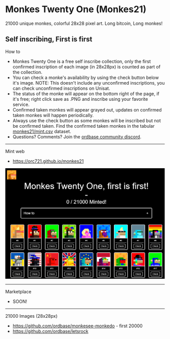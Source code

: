 # Monkes Twenty One (Monkes21)

21000 unique monkes, colorful 28x28 pixel art. Long bitcoin, Long monkes!


## Self inscribing, First is first

How to


- Monkes Twenty One is a free self inscribe collection, only the first confirmed inscription of each image (in 28x28px) is counted as part of the collection.
- You can check a monke's availability by using the check button below it's image. NOTE: This doesn't include any unconfirmed inscriptions, you can check unconfirmed inscriptions on Unisat.
- The status of the monke will appear on the bottom right of the page, if it's free; right click save as .PNG and inscribe using your favorite service.
- Confirmed taken monkes will appear grayed out, updates on confirmed taken monkes will happen periodically.
- Always use the check button as some monkes will be inscribed but not be confirmed taken.  Find the confirmed taken monkes
in the tabular [monkes21/mint.csv](https://github.com/orc721/market/blob/master/monkes21/mint.csv) dataset.      
- Questions? Comments? Join the [ordbase community discord](https://discord.gg/dDhvHKjm2t).


---

Mint web
  - <https://orc721.github.io/monkes21>

  ![](i/monkes21.png)
  
---

  Marketplace
  - SOON!
  
---


21000 Images (28x28px)
- <https://github.com/ordbase/monkesee-monkedo> - first 20000
- <https://github.com/ordbase/letsrock>

